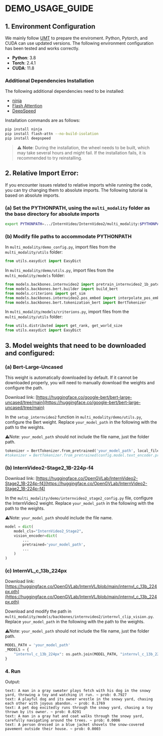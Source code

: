 # DEMO_USAGE_GUIDE

## 1. Environment Configuration

We mainly follow [UMT](https://github.com/OpenGVLab/Unmasked_Teacher) to prepare the enviroment. Python, Pytorch, and CUDA can use updated versions. The following environment configuration has been tested and works correctly.

- **Python**: 3.8
- **Torch**: 2.4.1
- **CUDA**: 11.8

### Additional Dependencies Installation

The following additional dependencies need to be installed:

- [ninja](https://github.com/ninja-build/ninja)
- [Flash Attention](https://github.com/Dao-AILab/flash-attention)
- [DeepSpeed](https://github.com/microsoft/DeepSpeed)

Installation commands are as follows:

```bash
pip install ninja
pip install flash-attn --no-build-isolation
pip install deepspeed
```

>⚠️ **Note**: During the installation, the wheel needs to be built, which may take several hours and might fail. If the installation fails, it is recommended to try reinstalling.

## 2. Relative Import Error:

If you encounter issues related to relative imports while running the code, you can try changing them to absolute imports. The following tutorial is based on absolute imports.


### (a) Set the PYTHONPATH, using the  `multi_modality` folder as the base directory for absolute imports

```bash
export PYTHONPATH=.../InternVideo/InternVideo2/multi_modality:$PYTHONPATH
```

### (b) Modify file paths to accommodate PYTHONPATH

In `multi_modality/demo_config.py`, import files from the `multi_modality/utils` folder:

```python
from utils.easydict import EasyDict
```

In `multi_modality/demo/utils.py`, import files from the `multi_modality/models` folder:

```python
from models.backbones.internvideo2 import pretrain_internvideo2_1b_patch14_224
from models.backbones.bert.builder import build_bert
from models.criterions import get_sim
from models.backbones.internvideo2.pos_embed import interpolate_pos_embed_internvideo2_new
from models.backbones.bert.tokenization_bert import BertTokenizer
```

In `multi_modality/models/criterions.py`, import files from the `multi_modality/utils` folder:

```python
from utils.distributed import get_rank, get_world_size
from utils.easydict import EasyDict
```

## 3. Model weights that need to be downloaded and configured:

### (a) Bert-Large-Uncased

This weight is automatically downloaded by default. If it cannot be downloaded properly, you will need to manually download the weights and configure the path.

Download link: [https://huggingface.co/google-bert/bert-large-uncased/tree/main](https://huggingface.co/google-bert/bert-large-uncased/tree/main)

In the `setup_internvideo2` function in `multi_modality/demo/utils.py`, configure the Bert weight. Replace `your_model_path` in the following with the path to the weights.

⚠️Note: `your_model_path` should not include the file name, just the folder path.

```Python
tokenizer = BertTokenizer.from_pretrained('your_model_path', local_files_only=True)
#tokenizer = BertTokenizer.from_pretrained(config.model.text_encoder.pretrained, local_files_only=Tru
```

### (b) InternVideo2-Stage2_1B-224p-f4

Download link: [https://huggingface.co/OpenGVLab/InternVideo2-Stage2_1B-224p-f4](https://huggingface.co/OpenGVLab/InternVideo2-Stage2_1B-224p-f4)

In the `multi_modality/demo/internvideo2_stage2_config.py` file, configure the InternVideo2 weight. Replace `your_model_path` in the following with the path to the weights.

⚠️Note: `your_model_path` should include the file name.

```python
model = dict(
    model_cls="InternVideo2_Stage2",
    vision_encoder=dict(
        ...
        pretrained='your_model_path',
        ...
    )
)
```

### (c) InternVL_c_13b_224px

Download link: [https://huggingface.co/OpenGVLab/InternVL/blob/main/internvl_c_13b_224px.pth](https://huggingface.co/OpenGVLab/InternVL/blob/main/internvl_c_13b_224px.pth)

Download and modify the path in `multi_modality/models/backbones/internvideo2/internvl_clip_vision.py`. Replace `your_model_path` in the following with the path to the weights.

⚠️Note: `your_model_path` should not include the file name, just the folder path.

```python
MODEL_PATH = 'your_model_path'
_MODELS = {
    "internvl_c_13b_224px": os.path.join(MODEL_PATH, "internvl_c_13b_224px.pth"),
}
```

### 4. Run
Output:

```plaintext
text: A man in a gray sweater plays fetch with his dog in the snowy yard, throwing a toy and watching it run. ~ prob: 0.7927
text: A playful dog and its owner wrestle in the snowy yard, chasing each other with joyous abandon. ~ prob: 0.1769
text: A pet dog excitedly runs through the snowy yard, chasing a toy thrown by its owner. ~ prob: 0.0291
text: A man in a gray hat and coat walks through the snowy yard, carefully navigating around the trees. ~ prob: 0.0006
text: A person dressed in a blue jacket shovels the snow-covered pavement outside their house. ~ prob: 0.0003
```

